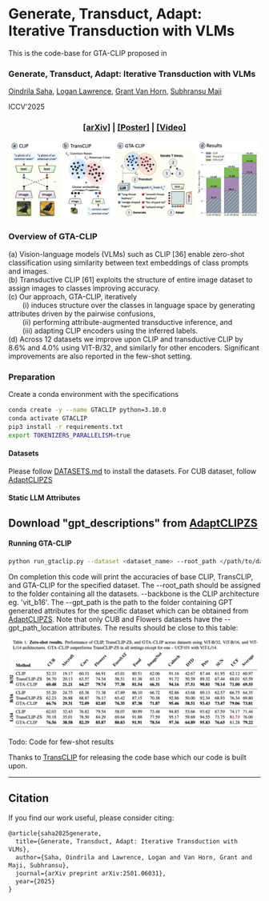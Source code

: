 # Generate, Transduct, Adapt: Iterative Transduction with VLMs 
This is the code-base for GTA-CLIP proposed in

### Generate, Transduct, Adapt: Iterative Transduction with VLMs 

[Oindrila Saha](http://oindrilasaha.github.io), [Logan Lawrence](https://www.linkedin.com/in/logan-lawrence-5a4782158), [Grant Van Horn](https://gvh.codes), [Subhransu Maji](http://people.cs.umass.edu/~smaji/) 

ICCV'2025

<h3 align="center">
  <a href="https://arxiv.org/abs/2501.06031">[arXiv]</a> | 
  <a href="https://github.com/cvl-umass/GTA-CLIP">[Poster]</a> |
  <a href="https://github.com/cvl-umass/GTA-CLIP  ">[Video]</a>
</h3>

![method](./extras/gta-clip_splash.png)

### Overview of GTA-CLIP

(a) Vision-language models (VLMs) such as CLIP [36] enable zero-shot classification using similarity between text embeddings of class prompts and images.  
(b) Transductive CLIP [61] exploits the structure of entire image dataset to assign images to classes improving accuracy.  
(c) Our approach, GTA-CLIP, iteratively  
  (i) induces structure over the classes in language space by generating attributes driven by the pairwise confusions,  
  (ii) performing attribute-augmented transductive inference, and  
  (iii) adapting CLIP encoders using the inferred labels.  
(d) Across 12 datasets we improve upon CLIP and transductive CLIP by 8.6% and 4.0% using VIT-B/32, and similarly for other encoders. Significant improvements are also reported in the few-shot setting.

### Preparation
Create a conda environment with the specifications
```bash
conda create -y --name GTACLIP python=3.10.0
conda activate GTACLIP
pip3 install -r requirements.txt
export TOKENIZERS_PARALLELISM=true
```

#### Datasets
Please follow [DATASETS.md](DATASETS.md) to install the datasets.
For CUB dataset, follow [AdaptCLIPZS](https://github.com/cvl-umass/AdaptCLIPZS)

#### Static LLM Attributes
Download "gpt_descriptions" from [AdaptCLIPZS](https://github.com/cvl-umass/AdaptCLIPZS)
---

#### Running GTA-CLIP
```bash
python run_gtaclip.py --dataset <dataset_name> --root_path </path/to/datasets/folder> --backbone <clip_backbone> --gpt_path </path/to/adaptclizs/visual/attributes --gpt_path_location </path/to/adaptclizs/location/attributes
```
On completion this code will print the accuracies of base CLIP, TransCLIP, and GTA-CLIP for the specified dataset. The --root_path should be assigned to the folder containing all the datasets. --backbone is the CLIP architecture eg. 'vit_b16'. The --gpt_path is the path to the folder containing GPT generated attributes for the specific dataset which can be obtained from [AdaptCLIPZS](https://github.com/cvl-umass/AdaptCLIPZS). Note that only CUB and Flowers datasets have the --gpt_path_location attributes. The results should be close to this table:

![results](./extras/gta-clip_results.png)

Todo: Code for few-shot results

Thanks to [TransCLIP](https://github.com/MaxZanella/transduction-for-vlms) for releasing the code base which our code is built upon.

---

## Citation

If you find our work useful, please consider citing:

```
@article{saha2025generate,
  title={Generate, Transduct, Adapt: Iterative Transduction with VLMs},
  author={Saha, Oindrila and Lawrence, Logan and Van Horn, Grant and Maji, Subhransu},
  journal={arXiv preprint arXiv:2501.06031},
  year={2025}
}
```




